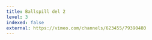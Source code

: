```yaml
---
title: Ballspill del 2
level: 3
indexed: false
external: https://vimeo.com/channels/623455/79390480
---
```

